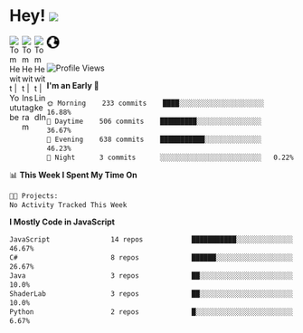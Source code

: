 # Hey! <img src="https://media.giphy.com/media/hvRJCLFzcasrR4ia7z/giphy.gif" width="25px">

<a href="https://www.youtube.com/user/tomhewittification/videos?view_as=subscriber">
  <img align="left" alt="Tom Hewitt | Youtube" width="22px" src="https://raw.githubusercontent.com/peterthehan/peterthehan/master/assets/youtube.svg" />
</a>

<a href="https://www.instagram.com/iamtomhewitt/">
  <img align="left" alt="Tom Hewitt | Instagram" width="22px" src="https://i.pinimg.com/originals/18/a6/44/18a6443f79f1dc89ad9c30eb057f6007.png" />
</a>

<a href="https://www.linkedin.com/in/thomas-hewitt-ab7724a8/">
  <img align="left" alt="Tom Hewitt | LinkedIn" width="22px" src="https://raw.githubusercontent.com/peterthehan/peterthehan/master/assets/linkedin.svg" />
</a>

<a href="https://iamtomhewitt.github.io/website/#/">
  <img align="left" alt="Tom Hewitt | Website" width="22px" src="https://raw.githubusercontent.com/iconic/open-iconic/master/svg/globe.svg"/>
</a>

</br>
</br>

<!--START_SECTION:waka-->
![Profile Views](http://img.shields.io/badge/Profile%20Views-43-blue)

**I'm an Early 🐤** 

```text
🌞 Morning    233 commits    ████░░░░░░░░░░░░░░░░░░░░░   16.88% 
🌆 Daytime    506 commits    █████████░░░░░░░░░░░░░░░░   36.67% 
🌃 Evening    638 commits    ███████████░░░░░░░░░░░░░░   46.23% 
🌙 Night      3 commits      ░░░░░░░░░░░░░░░░░░░░░░░░░   0.22%

```


📊 **This Week I Spent My Time On** 

```text
🐱‍💻 Projects: 
No Activity Tracked This Week

```

**I Mostly Code in JavaScript** 

```text
JavaScript               14 repos            ███████████░░░░░░░░░░░░░░   46.67% 
C#                       8 repos             ██████░░░░░░░░░░░░░░░░░░░   26.67% 
Java                     3 repos             ██░░░░░░░░░░░░░░░░░░░░░░░   10.0% 
ShaderLab                3 repos             ██░░░░░░░░░░░░░░░░░░░░░░░   10.0% 
Python                   2 repos             █░░░░░░░░░░░░░░░░░░░░░░░░   6.67%

```



<!--END_SECTION:waka-->